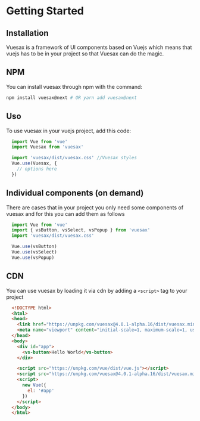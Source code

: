 # Getting Started

<card>

  ## Installation

  Vuesax is a framework of UI components based on Vuejs which means that vuejs has to be in your project so that Vuesax can do the magic.

</card>

<card>

  ## NPM

  You can install vuesax through npm with the command:

  ```bash
  npm install vuesax@next # OR yarn add vuesax@next
  ```

</card>

<card>

  ## Uso

  To use vuesax in your vuejs project, add this code:

  ```js
    import Vue from 'vue'
    import Vuesax from 'vuesax'

    import 'vuesax/dist/vuesax.css' //Vuesax styles
    Vue.use(Vuesax, {
      // options here
    })
  ```

</card>

<card>

  ## Individual components (on demand)

  There are cases that in your project you only need some components of vuesax and for this you can add them as follows

  ```js
    import Vue from 'vue'
    import { vsButton, vsSelect, vsPopup } from 'vuesax'
    import 'vuesax/dist/vuesax.css'

    Vue.use(vsButton)
    Vue.use(vsSelect)
    Vue.use(vsPopup)
  ```

</card>

<card>

  ## CDN

  You can use vuesax by loading it via cdn by adding a `<script>` tag to your project

  ```html
    <!DOCTYPE html>
    <html>
    <head>
      <link href="https://unpkg.com/vuesax@4.0.1-alpha.16/dist/vuesax.min.css" rel="stylesheet">
      <meta name="viewport" content="initial-scale=1, maximum-scale=1, user-scalable=no">
    </head>
    <body>
      <div id="app">
        <vs-button>Hello World</vs-button>
      </div>

      <script src="https://unpkg.com/vue/dist/vue.js"></script>
      <script src="https://unpkg.com/vuesax@4.0.1-alpha.16/dist/vuesax.min.js"></script>
      <script>
        new Vue({
          el: '#app'
        })
      </script>
    </body>
    </html>
  ```

</card>


<!-- ### New applications Vue CLI

### Vue UI Install

### Existing applications -->
